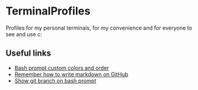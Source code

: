 # TerminalProfiles
Profiles for my personal terminals, for my convenience and for everyone to see and use c:

## Useful links
- [Bash prompt custom colors and order](https://www.howtogeek.com/307701/how-to-customize-and-colorize-your-bash-prompt)
- [Remember how to write markdown on GitHub](https://github.com/adam-p/markdown-here/wiki/Markdown-Cheatsheet)
- [Show git branch on bash prompt](https://coderwall.com/p/fasnya/add-git-branch-name-to-bash-prompt)
